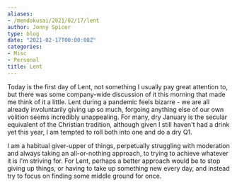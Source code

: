 ```yaml
---
aliases:
- /mendokusai/2021/02/17/lent
author: Jonny Spicer
type: blog
date: "2021-02-17T00:00:00Z"
categories:
- Misc
- Personal
title: Lent
---
```

Today is the first day of Lent, not something I usually pay great attention to, but there was some company-wide discussion of it this morning that made me think of it a little. Lent
during a pandemic feels bizarre - we are all already involuntarily giving up so much, forgoing anything else of our own volition seems incredibly unappealing. For many, dry January
is the secular equivalent of the Christian tradition, although given I still haven't had a drink yet this year, I am tempted to roll both into one and do a dry Q1.

I am a habitual giver-upper of things, perpetually struggling with moderation and always taking an all-or-nothing approach, to trying to achieve whatever it is I'm striving for. For
Lent, perhaps a better approach would be to stop giving up things, or having to take up something new every day, and instead try to focus on finding some middle ground for once.
